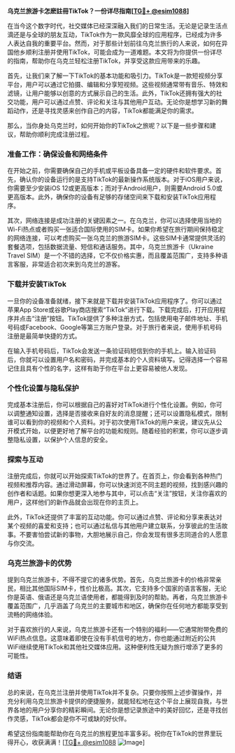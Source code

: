 **乌克兰旅游卡怎麽註冊TikTok？一份详尽指南[[TG💪+ @esim1088](https://t.me/s/esim1088)]**

在当今这个数字时代，社交媒体已经深深融入我们的日常生活。无论是记录生活点滴还是与全球的朋友互动，TikTok作为一款风靡全球的应用程序，已经成为许多人表达自我的重要平台。然而，对于那些计划前往乌克兰旅行的人来说，如何在异国他乡顺利注册并使用TikTok，可能会成为一道难题。本文将为你提供一份详尽的指南，帮助你在乌克兰轻松注册TikTok，并享受这款应用带来的乐趣。

首先，让我们来了解一下TikTok的基本功能和吸引力。TikTok是一款短视频分享平台，用户可以通过它拍摄、编辑和分享短视频。这些视频通常带有音乐、特效和滤镜，让用户能够以创意的方式展示自己的生活。此外，TikTok还拥有强大的社交功能，用户可以通过点赞、评论和关注与其他用户互动。无论你是想学习新的舞蹈动作，还是寻找灵感来创作自己的内容，TikTok都能满足你的需求。

那么，当你身处乌克兰时，如何开始你的TikTok之旅呢？以下是一些步骤和建议，帮助你顺利完成注册过程。

### **准备工作：确保设备和网络条件**
在开始之前，你需要确保自己的手机或平板设备具备一定的硬件和软件要求。首先，确认你的设备运行的是支持TikTok的最新操作系统版本。对于iOS用户来说，你需要至少安装iOS 12或更高版本；而对于Android用户，则需要Android 5.0或更高版本。此外，确保你的设备有足够的存储空间来下载和安装TikTok应用程序。

其次，网络连接是成功注册的关键因素之一。在乌克兰，你可以选择使用当地的Wi-Fi热点或者购买一张适合国际使用的SIM卡。如果你希望在旅行期间保持稳定的网络连接，可以考虑购买一张乌克兰的旅游SIM卡。这些SIM卡通常提供灵活的套餐选项，包括数据流量、短信和通话服务。其中，乌克兰旅游卡（Ukraine Travel SIM）是一个不错的选择，它不仅价格实惠，而且覆盖范围广，支持多种语言客服，非常适合初次来到乌克兰的游客。

### **下载并安装TikTok**
一旦你的设备准备就绪，接下来就是下载并安装TikTok应用程序了。你可以通过苹果App Store或谷歌Play商店搜索“TikTok”进行下载。下载完成后，打开应用程序并点击“注册”按钮。TikTok提供了多种注册方式，包括使用电子邮件地址、手机号码或Facebook、Google等第三方账户登录。对于旅行者来说，使用手机号码注册是最简单快捷的方式。

在输入手机号码后，TikTok会发送一条验证码短信到你的手机上。输入验证码后，你就可以设置用户名和密码，并完成基本的个人资料填写。记得选择一个容易记住且具有个性的名字，这样有助于你在平台上更容易被他人发现。

### **个性化设置与隐私保护**
完成基本注册后，你可以根据自己的喜好对TikTok进行个性化设置。例如，你可以调整通知设置，选择是否接收来自好友的消息提醒；还可以设置隐私模式，限制谁可以看到你的视频和个人资料。对于初次使用TikTok的用户来说，建议先从公开模式开始，以便更好地了解平台的功能和规则。随着经验的积累，你可以逐步调整隐私设置，以保护个人信息的安全。

### **探索与互动**
注册完成后，你就可以开始探索TikTok的世界了。在首页上，你会看到各种热门视频和推荐内容。通过滑动屏幕，你可以快速浏览不同主题的视频，找到感兴趣的创作者和话题。如果你想更深入地参与其中，可以点击“关注”按钮，关注你喜欢的用户，这样他们的新作品就会出现在你的主页上。

此外，TikTok还提供了丰富的互动功能。你可以通过点赞、评论和分享来表达对某个视频的喜爱和支持；也可以通过私信与其他用户建立联系，分享彼此的生活故事。不要害怕尝试新的事物，大胆地展示自己，你会发现有很多志同道合的人愿意与你交流。

### **乌克兰旅游卡的优势**
提到乌克兰旅游卡，不得不提它的诸多优势。首先，乌克兰旅游卡的价格非常亲民，相比其他国际SIM卡，性价比极高。其次，它支持多个国家的语言客服，无论你是英语、俄语还是乌克兰语使用者，都能得到及时的帮助。再者，乌克兰旅游卡覆盖范围广，几乎涵盖了乌克兰的主要城市和地区，确保你在任何地方都能享受到流畅的网络体验。

对于喜欢旅行的人来说，乌克兰旅游卡还有一个特别的福利——它通常附带免费的WiFi热点信息。这意味着即使在没有手机信号的地方，你也能通过附近的公共WiFi继续使用TikTok和其他社交媒体应用。这种便利性无疑为旅行增添了更多的可能性。

### **结语**
总的来说，在乌克兰注册并使用TikTok并不复杂。只要你按照上述步骤操作，并充分利用乌克兰旅游卡提供的便捷服务，就能轻松地在这个平台上展现自我，与世界各地的用户分享你的精彩瞬间。无论你是想记录旅途中的美好回忆，还是寻找创作灵感，TikTok都会是你不可或缺的好伙伴。

希望这份指南能帮助你在乌克兰的旅程更加丰富多彩。祝你在TikTok的世界里玩得开心，收获满满！[[TG💪+ @esim1088](https://t.me/s/esim1088) ![Image](https://i.postimg.cc/4NQfJmqS/Snipaste-2025-05-13-00-14-12.png)]